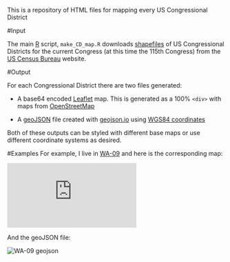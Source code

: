 This is a repository of HTML files for mapping every US Congressional
District

#Input

The main [R](https://cran.r-project.org) script, `make_CD_map.R` downloads [shapefiles](http://www2.census.gov/geo/tiger/GENZ2017/shp/cb_2017_us_cd115_500k.zip) of US Congressional Districts for the current Congress (at this time the 115th Congress) from the [US Census Bureau](https://www.census.gov/geo/maps-data/data/cbf/cbf_cds.html) website.

#Output

For each Congressional District there are two files generated:

- A base64 encoded [Leaflet](https://leafletjs.com/) map. This is
generated as a 100% `<div>` with maps from
[OpenStreetMap](https://wiki.openstreetmap.org/wiki/Mapnik)

- A [geoJSON](http://geojson.org) file created with [geojson.io](https://github.com/mapbox/geojson.io) using [WGS84 coordinates](https://gisgeography.com/wgs84-world-geodetic-system/)

Both of these outputs can be styled with different base maps or use
different coordinate systems as desired.

#Examples
For example, I live in
[WA-09](https://ballotpedia.org/Washington's_9th_Congressional_District) and here is the corresponding map:

![WA-09 html](http://stedy.github.io/US-congressional_district_maps/html_maps/WA-09.html)

And the geoJSON file:

![WA-09 geojson](http://stedy.github.io/US-congressional_district_maps/geojson_files/WA-09.geojson)

